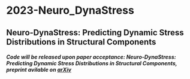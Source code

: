 # 2023-Neuro_DynaStress
## Neuro-DynaStress: Predicting Dynamic Stress Distributions in Structural Components
##### Code will be released upon paper acceptance: Neuro-DynaStress: Predicting Dynamic Stress Distributions in Structural Components, preprint avilable on [arXiv](https://arxiv.org/abs/2301.02580)
